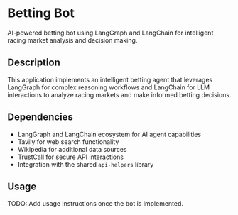 # Betting Bot

AI-powered betting bot using LangGraph and LangChain for intelligent racing market analysis and decision making.

## Description

This application implements an intelligent betting agent that leverages LangGraph for complex reasoning workflows and LangChain for LLM interactions to analyze racing markets and make informed betting decisions.

## Dependencies

- LangGraph and LangChain ecosystem for AI agent capabilities
- Tavily for web search functionality
- Wikipedia for additional data sources
- TrustCall for secure API interactions
- Integration with the shared `api-helpers` library

## Usage

TODO: Add usage instructions once the bot is implemented.

